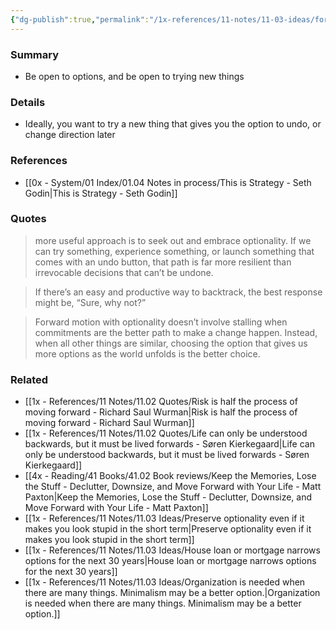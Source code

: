 ```yaml
---
{"dg-publish":true,"permalink":"/1x-references/11-notes/11-03-ideas/forward-movement-with-optionality-gives-the-best-futures/","title":"Forward movement with optionality gives the best futures","created":"2025-04-09T14:11:30.052+03:00","updated":"2025-04-10T18:07:49.492+03:00"}
---
```



### Summary
- Be open to options, and be open to trying new things

### Details
- Ideally, you want to try a new thing that gives you the option to undo, or change direction later

### References
- [[0x - System/01 Index/01.04 Notes in process/This is Strategy - Seth Godin\|This is Strategy - Seth Godin]]

### Quotes
> more useful approach is to seek out and embrace optionality. If we can try something, experience something, or launch something that comes with an undo button, that path is far more resilient than irrevocable decisions that can’t be undone.

> If there’s an easy and productive way to backtrack, the best response might be, “Sure, why not?”

> Forward motion with optionality doesn’t involve stalling when commitments are the better path to make a change happen. Instead, when all other things are similar, choosing the option that gives us more options as the world unfolds is the better choice.


### Related
- [[1x - References/11 Notes/11.02 Quotes/Risk is half the process of moving forward - Richard Saul Wurman\|Risk is half the process of moving forward - Richard Saul Wurman]]
- [[1x - References/11 Notes/11.02 Quotes/Life can only be understood backwards, but it must be lived forwards - Søren Kierkegaard\|Life can only be understood backwards, but it must be lived forwards - Søren Kierkegaard]]
- [[4x - Reading/41 Books/41.02 Book reviews/Keep the Memories, Lose the Stuff - Declutter, Downsize, and Move Forward with Your Life - Matt Paxton\|Keep the Memories, Lose the Stuff - Declutter, Downsize, and Move Forward with Your Life - Matt Paxton]]
- [[1x - References/11 Notes/11.03 Ideas/Preserve optionality even if it makes you look stupid in the short term\|Preserve optionality even if it makes you look stupid in the short term]]
- [[1x - References/11 Notes/11.03 Ideas/House loan or mortgage narrows options for the next 30 years\|House loan or mortgage narrows options for the next 30 years]]
- [[1x - References/11 Notes/11.03 Ideas/Organization is needed when there are many things. Minimalism may be a better option.\|Organization is needed when there are many things. Minimalism may be a better option.]]